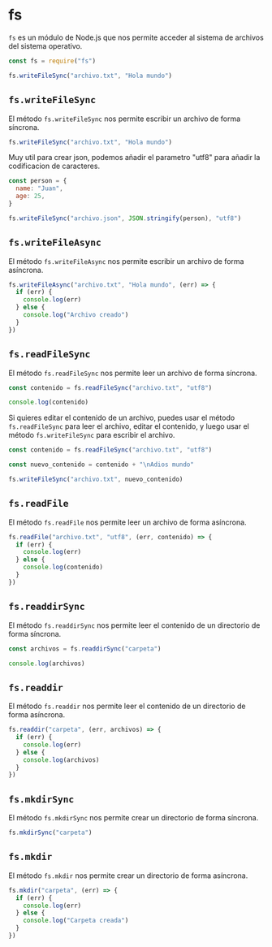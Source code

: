 # fs

`fs` es un módulo de Node.js que nos permite acceder al sistema de archivos del sistema operativo.

```javascript
const fs = require("fs")

fs.writeFileSync("archivo.txt", "Hola mundo")
```

## `fs.writeFileSync`

El método `fs.writeFileSync` nos permite escribir un archivo de forma síncrona.

```javascript
fs.writeFileSync("archivo.txt", "Hola mundo")
```

Muy util para crear json, podemos añadir el parametro "utf8" para añadir la codificacion de caracteres.

```javascript
const person = {
  name: "Juan",
  age: 25,
}

fs.writeFileSync("archivo.json", JSON.stringify(person), "utf8")
```

## `fs.writeFileAsync`

El método `fs.writeFileAsync` nos permite escribir un archivo de forma asíncrona.

```javascript
fs.writeFileAsync("archivo.txt", "Hola mundo", (err) => {
  if (err) {
    console.log(err)
  } else {
    console.log("Archivo creado")
  }
})
```

## `fs.readFileSync`

El método `fs.readFileSync` nos permite leer un archivo de forma síncrona.

```javascript
const contenido = fs.readFileSync("archivo.txt", "utf8")

console.log(contenido)
```

Si quieres editar el contenido de un archivo, puedes usar el método `fs.readFileSync` para leer el archivo, editar el contenido, y luego usar el método `fs.writeFileSync` para escribir el archivo.

```javascript
const contenido = fs.readFileSync("archivo.txt", "utf8")

const nuevo_contenido = contenido + "\nAdios mundo"

fs.writeFileSync("archivo.txt", nuevo_contenido)
```

## `fs.readFile`

El método `fs.readFile` nos permite leer un archivo de forma asíncrona.

```javascript
fs.readFile("archivo.txt", "utf8", (err, contenido) => {
  if (err) {
    console.log(err)
  } else {
    console.log(contenido)
  }
})
```

## `fs.readdirSync`

El método `fs.readdirSync` nos permite leer el contenido de un directorio de forma síncrona.

```javascript
const archivos = fs.readdirSync("carpeta")

console.log(archivos)
```

## `fs.readdir`

El método `fs.readdir` nos permite leer el contenido de un directorio de forma asíncrona.

```javascript
fs.readdir("carpeta", (err, archivos) => {
  if (err) {
    console.log(err)
  } else {
    console.log(archivos)
  }
})
```

## `fs.mkdirSync`

El método `fs.mkdirSync` nos permite crear un directorio de forma síncrona.

```javascript
fs.mkdirSync("carpeta")
```

## `fs.mkdir`

El método `fs.mkdir` nos permite crear un directorio de forma asíncrona.

```javascript
fs.mkdir("carpeta", (err) => {
  if (err) {
    console.log(err)
  } else {
    console.log("Carpeta creada")
  }
})
```

